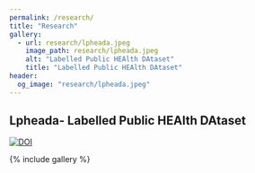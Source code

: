 ```yaml
---
permalink: /research/
title: "Research"
gallery:
  - url: research/lpheada.jpeg
    image_path: research/lpheada.jpeg
    alt: "Labelled Public HEAlth DAtaset"
    title: "Labelled Public HEAlth DAtaset"
header:
  og_image: "research/lpheada.jpeg"
---
```


## Lpheada- Labelled Public HEAlth DAtaset
[![DOI](https://zenodo.org/badge/354686567.svg)](https://zenodo.org/badge/latestdoi/354686567)

{% include gallery %}